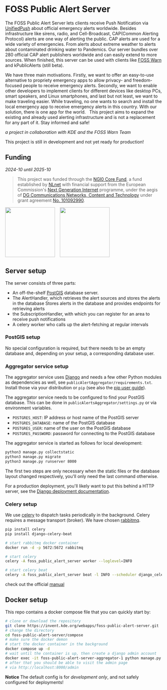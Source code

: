 <!--
# SPDX-FileCopyrightText: Nucleus <nucleus-ffm@posteo.de>
# SPDX-License-Identifier: AGPL-3.0-or-later
-->

# FOSS Public Alert Server

The FOSS Public Alert Server lets clients receive Push Notification via [UnifiedPush](https://unifiedpush.org/) about official emergency alerts worldwide. Besides infrastructure like sirens, radio, and Cell-Broadcast, CAP(Common Alerting Protocol) alerts are one way of alerting the public. 
CAP alerts are used for a wide variety of emergencies. From alerts about extreme weather to alerts about contaminated drinking water to Pandemics. Our server bundles over 280 official CAP alert publishers worldwide and can easily extend to more sources. When finished, this server can be used with clients like [FOSS Warn](https://github.com/nucleus-ffm/foss_warn) and kPublicAlerts (still beta).

We have three main motivations. Firstly, we want to offer an easy-to-use alternative to propriety emergency apps to allow privacy- and freedom-focused people to receive emergency alerts. Secondly, we want to enable other developers to implement clients for different devices like desktop PCs, smart speakers, and Linux smartphones, and last but not least, we want to make traveling easier. While traveling, no one wants to search and install the local emergency app to receive emergency alerts in this country. With our solution, there is one app for the world.
 
This project aims to expand the existing and already used alerting infrastructure and is not a replacement for any part of it. Stay informed and safe!

*a project in collaboration with KDE and the FOSS Warn Team*

This project is still in development and not yet ready for production!

## Funding
*2024-10 until 2025-10*

> This project was funded through the [NGI0 Core Fund](https://nlnet.nl/core), a fund established by [NLnet](https://nlnet.nl/) with financial support from the European Commission's [Next Generation Internet](https://ngi.eu/) programme, under the aegis of [DG Communications Networks, Content and Technology](https://commission.europa.eu/about-european-commission/departments-and-executive-agencies/communications-networks-content-and-technology_en) under grant agreement [No. 101092990](https://cordis.europa.eu/project/id/101092990).

<img src="https://nlnet.nl/logo/banner.svg" width=160>
&nbsp;&nbsp;
<img src="https://nlnet.nl/image/logos/NGI0Core_tag.svg" width=160>

## Server setup

The server consists of three parts:
* An off-the-shelf [PostGIS](https://postgis.net/) database server.
* The AlertHandler, which retrieves the alert sources and stores the alerts in the database
Stores alerts in the database and provides endpoints for retrieving alerts
* the SubscriptionHandler, with which you can register for an area to receive push notifications
* A celery worker who calls up the alert-fetching at regular intervals

### PostGIS setup

No special configuration is required, but there needs to be an empty database
and, depending on your setup, a corresponding database user.

### Aggregator service setup

The aggregator service uses [Django](https://www.djangoproject.com/) and needs a few other Python modules
as dependencies as well, see `publicAlertAggregator/requirements.txt`. Install those via your distribution or
`pip` (see also the [pip user guide](https://pip.pypa.io/en/stable/user_guide/)).

The aggregator service needs to be configured to find your PostGIS database. This
can be done in `publicAlertsAggregator/settings.py` or via environment variables.
* `POSTGRES_HOST`: IP address or host name of the PostGIS server
* `POSTGRES_DATABASE`: name of the PostGIS database
* `POSTGRES_USER`: name of the user on the PostGIS database
* `POSTGRES_PASSWORD`: password for connecting to the PostGIS database

The aggregator service is started as follows for local development:

```bash
python3 manage.py collectstatic
python3 manage.py migrate
python3 manage.py runserver 8000
```

The first two steps are only necessary when the static files or the database layout changed
respectively, you'll only need the last command otherwise.

For a production deployment, you'll likely want to put this behind a HTTP server,
see the [Django deployment documentation](https://docs.djangoproject.com/en/5.0/howto/deployment/).

### Celery setup
We use [celery](https://docs.celeryq.dev/) to dispatch tasks periodically in the background.
Celery requires a message transport (broker). We have chosen [rabbitmq](https://www.rabbitmq.com/).

```bash
pip install celery
pip install django-celery-beat

# start rabbitmq docker container
docker run -d -p 5672:5672 rabbitmq

# start celery 
celery -A foss_public_alert_server worker --loglevel=INFO

# start celery beat
celery -A foss_public_alert_server beat -l INFO --scheduler django_celery_beat.schedulers:DatabaseScheduler
```
check out the official [manual](https://docs.celeryq.dev/en/stable/django/first-steps-with-django.html)

## Docker setup
This repo contains a docker compose file that you can quickly start by:
```bash
# clone or download the repository
git clone https://invent.kde.org/webapps/foss-public-alert-server.git
# change the directory
cd foss-public-alert-server/compose 
# make sure the docker demon
# start the docker container in the background
docker compose up -d
# wait until the container is up, then create a django admin account
docker exec -it foss-public-alert-server-aggregator-1 python manage.py createsuperuser
# after that you should be able to visit the admin page
# via http://localhost:8000/admin
```
**Notice**
The default config is for _development only_, and not safely configured for deployments!